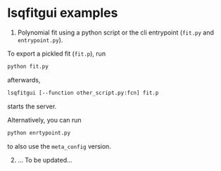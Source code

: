 # lsqfitgui examples

1. Polynomial fit using a python script or the cli entrypoint (`fit.py` and `entrypoint.py`).

To export a pickled fit (`fit.p`), run
```bash
python fit.py
```
afterwards,
```bash
lsqfitgui [--function other_script.py:fcn] fit.p
```
starts the server.

Alternatively, you can run
```bash
python enrtypoint.py
```
to also use the `meta_config` version.

2. ... To be updated...
